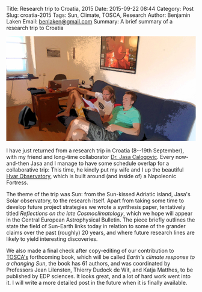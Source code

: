 Title: Research trip to Croatia, 2015
Date: 2015-09-22 08:44
Category: Post
Slug: croatia-2015
Tags: Sun, Climate, TOSCA, Research
Author: Benjamin Laken
Email: benlaken@gmail.com
Summary: A brief summary of a research trip to Croatia

![](./images/Ben_Jasa.JPG)

I have just returned from a research trip in Croatia (8--19th
September), with my friend and long-time collaborator [Dr. Jasa
Calogovic](http://oh.geof.unizg.hr/index.php/about-hvar-observatory/staff/jasa).
Every now-and-then Jasa and I manage to have some schedule overlap for a
collaborative trip: This time, he kindly put my wife and I up the
beautiful [Hvar Observatory](http://oh.geof.unizg.hr), which is built
around (and inside of) a Napoleonic Fortress.

The theme of the trip was Sun: from the Sun-kissed Adriatic island,
Jasa's Solar observatory, to the research itself. Apart from taking some
time to develop future project strategies we wrote a synthesis paper,
tentatively titled *Reflections on the late Cosmoclimatology*, which we
hope will appear in the Central European Astrophysical Bulletin. The
piece briefly outlines the state the field of Sun-Earth links today in
relation to some of the grander claims over the past (roughly) 20 years,
and where future research lines are likely to yield interesting
discoveries.

We also made a final check after copy-editing of our contribution to
[TOSCA's](http://lpc2e.cnrs-orleans.fr/~ddwit/TOSCA/TOSCA/Home.html)
forthcoming book, which will be called *Earth's climate response to a
changing Sun*, the book has 61 authors, and was coordinated by
Professors Jean Lilensten, Thierry Dudock de Wit, and Katja Matthes, to
be published by EDP sciences. It looks great, and a lot of hard work
went into it. I will write a more detailed post in the future when it is
finally available.
